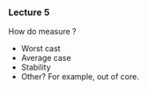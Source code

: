 ### Lecture 5

How do measure ?
- Worst cast
- Average case
- Stability
- Other? For example, out of core.